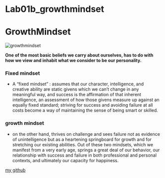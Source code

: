 # Lab01b_growthmindset

# GrowthMindset

![growthmindset](https://i1.wp.com/www.brainpickings.org/wp-content/uploads/2012/04/taschen_informationgraphics10.jpg?w=680&ssl=1)

**One of the most basic beliefs we carry about ourselves, has to do with how we view and inhabit what we consider to be our personality.**

### Fixed mindset

- A “fixed mindset” :
 assumes that our character, intelligence, and creative ability are static givens which we can’t change in any meaningful way, and success is the affirmation of that inherent intelligence, an assessment of how those givens measure up against an equally fixed standard; striving for success and avoiding failure at all costs become a way of maintaining the sense of being smart or skilled.
 
 ### growth mindset
 
 - on the other hand, thrives on challenge and sees failure not as evidence of unintelligence but as a heartening springboard for growth and for stretching our existing abilities. Out of these two mindsets, which we manifest from a very early age, springs a great deal of our behavior, our relationship with success and failure in both professional and personal contexts, and ultimately our capacity for happiness.

[my github](https://github.com/mohammadezzat93)
